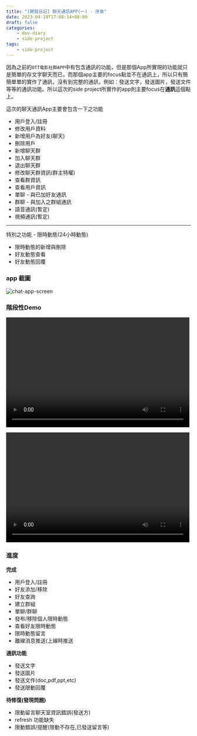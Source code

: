 ```yaml
---
title: "[開發日記] 聊天通訊APP(一) - 序章"
date: 2023-04-19T17:08:14+08:00
draft: false
categories:
    - dev-diary
    - side-project
tags: 
    - side-project  
---
```


因為之前的`OTT電影社群APP`中有包含通訊的功能，但是那個App所實現的功能就只是簡單的存文字聊天而已，而那個app主要的focus點並不在通訊上，所以只有簡簡單單的實作了通訊，沒有到完整的通訊，例如：發送文字，發送圖片，發送文件等等的通訊功能。所以這次的side project所實作的app則主要focus在**通訊**這個點上。

這次的聊天通訊App主要會包含一下之功能  
* 用戶登入/註冊
* 修改用戶資料
* 新增用戶為好友(聊天)
* 刪除用戶
* 新增聊天群
* 加入聊天群
* 退出聊天群
* 修改聊天群資訊(群主特權)
* 查看群資訊
* 查看用戶資訊
* 單聊 - 與已加好友通訊
* 群聊 - 與加入之群組通訊
* 語音通訊(暫定)
* 視頻通訊(暫定)
---
特別之功能 - 限時動態(24小時動態)
* 限時動態的新增與刪除
* 好友動態查看
* 好友動態回覆

### app 截圖
![chat-app-screen](/images/chat-app/screenshot.png)

### 階段性Demo
<video src="/videos/chat-app/demo.mp4" controls="controls" width="500" height="300"></video> 

<video src="/videos/chat-app/demo1.mp4" controls="controls" width="500" height="300"></video> 

### 進度
**完成**
- 用戶登入/註冊
- 好友添加/移除
- 好友查詢
- 建立群組
- 單聊/群聊
- 發布/移除個人限時動態
- 查看好友限時動態
- 限時動態留言
- 離線消息推送(上線時推送
  
**通訊功能**
- 發送文字
- 發送圖片
- 發送文件(doc,pdf,ppt,etc)
- 發送限動回覆

**待修復(發現問題)**
- 限動留言聊天室資訊錯誤(發送方)
- refresh 功能缺失
- 限動錯誤/提醒(限動不存在,已發送留言等)